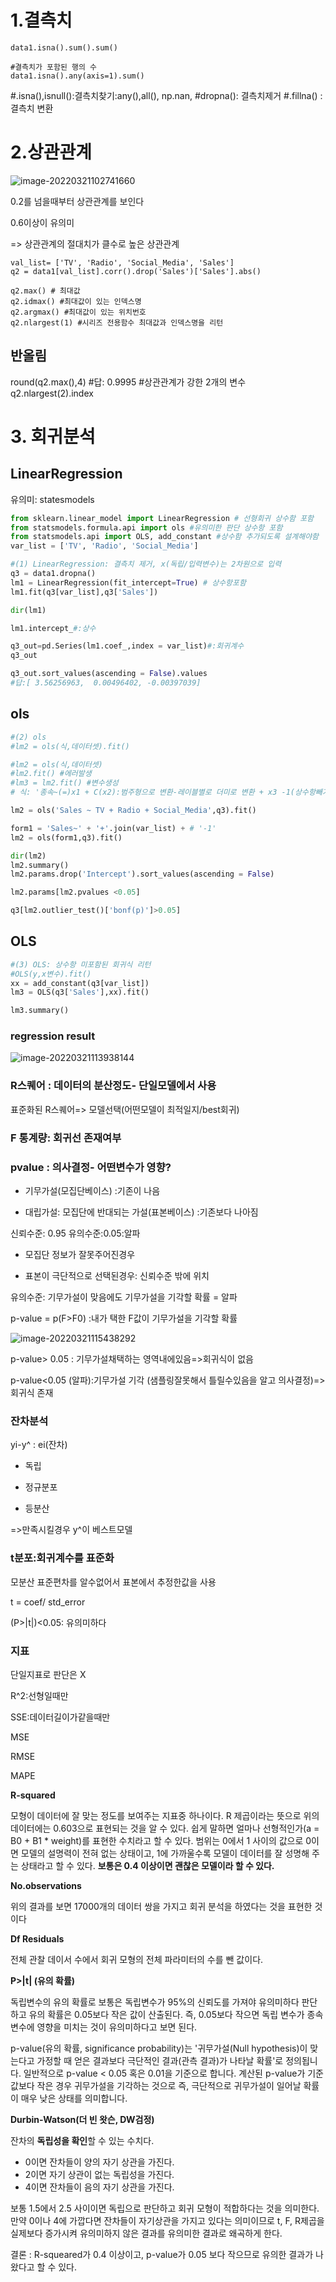 # 1.결측치

```
data1.isna().sum().sum()

#결측치가 포함된 행의 수 
data1.isna().any(axis=1).sum()
```



#.isna(),isnull():결측치찾기:any(),all(), np.nan, 
#dropna(): 결측치제거 
#.fillna() :결측치 변환 

# 2.상관관계

![image-20220321102741660](C:\Users\eunwon\AppData\Roaming\Typora\typora-user-images\image-20220321102741660.png)

0.2를 넘을때부터 상관관계를 보인다

0.6이상이 유의미

=> 상관관계의 절대치가 클수로 높은 상관관계

```
val_list= ['TV', 'Radio', 'Social_Media', 'Sales']
q2 = data1[val_list].corr().drop('Sales')['Sales'].abs()

q2.max() # 최대값
q2.idmax() #최대값이 있는 인덱스명
q2.argmax() #최대값이 있는 위치번호
q2.nlargest(1) #시리즈 전용함수 최대값과 인덱스명을 리턴
```

## 반올림
round(q2.max(),4)
#답: 0.9995
#상관관계가 강한 2개의 변수
q2.nlargest(2).index

# 3. 회귀분석
## LinearRegression
유의미: statesmodels

```python
from sklearn.linear_model import LinearRegression # 선형회귀 상수함 포함
from statsmodels.formula.api import ols #유의미한 판단 상수항 포함
from statsmodels.api import OLS, add_constant #상수함 추가되도록 설계해야함
var_list = ['TV', 'Radio', 'Social_Media']

#(1) LinearRegression: 결측치 제거, x(독립/입력변수)는 2차원으로 입력
q3 = data1.dropna()
lm1 = LinearRegression(fit_intercept=True) # 상수항포함
lm1.fit(q3[var_list],q3['Sales'])

dir(lm1)

lm1.intercept_#:상수

q3_out=pd.Series(lm1.coef_,index = var_list)#:회귀계수
q3_out

q3_out.sort_values(ascending = False).values
#답:[ 3.56256963,  0.00496402, -0.00397039]


```

## ols

```python
#(2) ols
#lm2 = ols(식,데이터셋).fit()

#lm2 = ols(식,데이터셋)
#lm2.fit() #에러발생
#lm3 = lm2.fit() #변수생성
# 식: '종속~(=)x1 + C(x2):범주형으로 변환-레이블별로 더미로 변환 + x3 -1(상수항빼기)'

lm2 = ols('Sales ~ TV + Radio + Social_Media',q3).fit()

form1 = 'Sales~' + '+'.join(var_list) + # '-1'
lm2 = ols(form1,q3).fit()

dir(lm2)
lm2.summary()
lm2.params.drop('Intercept').sort_values(ascending = False)

lm2.params[lm2.pvalues <0.05]

q3[lm2.outlier_test()['bonf(p)']>0.05]
```

## OLS

```python
#(3) OLS: 상수항 미포함된 회귀식 리턴
#OLS(y,x변수).fit()
xx = add_constant(q3[var_list])
lm3 = OLS(q3['Sales'],xx).fit()

lm3.summary()
```



### regression result






![image-20220321113938144](C:\Users\eunwon\AppData\Roaming\Typora\typora-user-images\image-20220321113938144.png)



### R스퀘어 : 데이터의 분산정도- 단일모델에서 사용

표준화된 R스퀘어=> 모델선택(어떤모델이 최적일지/best회귀)

### F 통계량: 회귀선 존재여부

### pvalue : 의사결정- 어떤변수가 영향?

- 기무가설(모집단베이스) :기존이 나음 

- 대립가설: 모집단에 반대되는 가설(표본베이스) :기존보다 나아짐

신뢰수준: 0.95
유의수준:0.05:알파

- 모집단 정보가 잘못주어진경우

- 표본이 극단적으로 선택된경우: 신뢰수준 밖에 위치

유의수준: 기무가설이 맞음에도 기무가설을 기각할 확률 = 알파

p-value = p(F>F0) :내가 택한 F값이 기무가설을 기각할 확률

![image-20220321115438292](C:\Users\eunwon\AppData\Roaming\Typora\typora-user-images\image-20220321115438292.png)

p-value> 0.05 : 기무가설채택하는 영역내에있음=>회귀식이 없음

p-value<0.05 (알파):기무가설 기각 (샘플링잘못해서 틀릴수있음을 알고 의사결정)=> 회귀식 존재



### 잔차분석

yi-y^ : ei(잔차)

- 독립

- 정규분포

- 등분산

=>만족시킬경우 y^이 베스트모델

### t분포:회귀계수를 표준화

모분산 표준편차를 알수없어서 표본에서 추정한값을 사용

t = coef/ std_error

(P>|t|)<0.05: 유의미하다

### 지표

단일지표로 판단은 X

R^2:선형일때만

SSE:데이터길이가같을때만

MSE

RMSE

MAPE

**R-squared**

모형이 데이터에 잘 맞는 정도를 보여주는 지표중 하나이다. R 제곱이라는 뜻으로 위의 데이터에는 0.603으로 표현되는 것을 알 수 있다. 쉽게 말하면 얼마나 선형적인가(a = B0 + B1 * weight)를 표현한 수치라고 할 수 있다. 범위는 0에서 1 사이의 값으로 0이면 모델의 설명력이 전혀 없는 상태이고, 1에 가까울수록 모델이 데이터를 잘 성명해 주는 상태라고 할 수 있다. **보통은 0.4 이상이면 괜찮은 모델이라 할 수 있다.**

 

**No.observations**

위의 결과를 보면 17000개의 데이터 쌍을 가지고 회귀 분석을 하였다는 것을 표현한 것이다

 

**Df Residuals**

전체 관찰 데이서 수에서 회귀 모형의 전체 파라미터의 수를 뺀 값이다.

 

**P>|t| (유의 확률)**

독립변수의 유의 확률로 보통은 독립변수가 95%의 신뢰도를 가져야 유의미하다 판단하고 유의 확률은 0.05보다 작은 값이 산출된다. 즉, 0.05보다 작으면 독립 변수가 종속 변수에 영향을 미치는 것이 유의미하다고 보면 된다.

p-value(유의 확률, significance probability)는 '귀무가설(Null hypothesis)이 맞는다고 가정할 때 얻은 결과보다 극단적인 결과(관측 결과)가 나타날 확률'로 정의됩니다. 일반적으로 p-value < 0.05 혹은 0.01을 기준으로 합니다. 계산된 p-value가 기준값보다 작은 경우 귀무가설을 기각하는 것으로 즉, 극단적으로 귀무가설이 일어날 확률이 매우 낮은 상태를 의미합니다.

 

**Durbin-Watson(더 빈 왓슨, DW검정)**

잔차의 **독립성을 확인**할 수 있는 수치다.

- 0이면 잔차들이 양의 자기 상관을 가진다.
- 2이면 자기 상관이 없는 독립성을 가진다.
- 4이면 잔차들이 음의 자기 상관을 가진다.

 

보통 1.5에서 2.5 사이이면 독립으로 판단하고 회귀 모형이 적합하다는 것을 의미한다. 만약 0이나 4에 가깝다면 잔차들이 자기상관을 가지고 있다는 의미이므로 t, F, R제곱을 실제보다 증가시켜 유의미하지 않은 결과를 유의미한 결과로 왜곡하게 한다. 

 

결론 : R-squeared가 0.4 이상이고, p-value가 0.05 보다 작으므로 유의한 결과가 나왔다고 할 수 있다.
